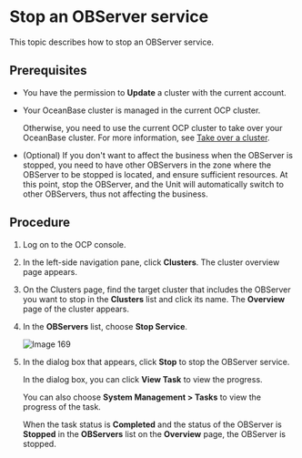 # Stop an OBServer service

This topic describes how to stop an OBServer service.

## Prerequisites

* You have the permission to **Update** a cluster with the current account.

* Your OceanBase cluster is managed in the current OCP cluster.

   Otherwise, you need to use the current OCP cluster to take over your OceanBase cluster. For more information, see [Take over a cluster](../100.take-over-a-cluster.md).

* (Optional) If you don't want to affect the business when the OBServer is stopped, you need to have other OBServers in the zone where the OBServer to be stopped is located, and ensure sufficient resources. At this point, stop the OBServer, and the Unit will automatically switch to other OBServers, thus not affecting the business.

## Procedure

1. Log on to the OCP console.

2. In the left-side navigation pane, click **Clusters**. The cluster overview page appears.

3. On the Clusters page, find the target cluster that includes the OBServer you want to stop in the **Clusters** list and click its name. The **Overview** page of the cluster appears.

4. In the **OBServers** list,  choose **Stop Service**.

   ![Image 169](https://obbusiness-private.oss-cn-shanghai.aliyuncs.com/doc/img/ocp/%E5%81%9C%E6%AD%A2%E6%9C%8D%E5%8A%A1.png)

5. In the dialog box that appears, click **Stop** to stop the OBServer service.

   In the dialog box, you can click **View Task** to view the progress.

   You can also choose **System Management > Tasks** to view the progress of the task.

   When the task status is **Completed** and the status of the OBServer is **Stopped** in the **OBServers** list on the **Overview** page, the OBServer is stopped.
